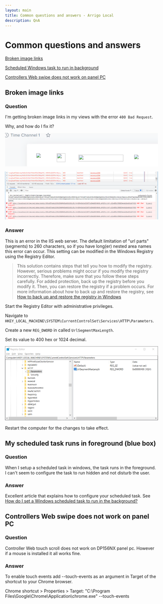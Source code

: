 ```yaml
---
layout: main
title: Common questions and answers - Arrigo Local
description: QnA
---
```


# Common questions and answers
[Broken image links](https://releases.arrigo.se/support/index.html#broken-image-links)

[Scheduled Windows task to run in background](https://releases.arrigo.se/support/index.html#my-scheduled-task-runs-in-foreground-blue-box)

[Controllers Web swipe does not work on panel PC](https://releases.arrigo.se/support/index.html#Controllers-Web-swipe-does-not-work-on-panel-PC)


## Broken image links

### Question

I'm getting broken image links in my views with the error `400 Bad Request`.

Why, and how do I fix it?

![Broken image links](./images/broken_image_links_1.png)

![Browser errors](./images/broken_image_links_2.png)

### Answer

This is an error in the IIS web server. The default limitation of "url parts" (segments) to 260 characters, so if you have long(er) nested area names this error can occur. This setting can be modified in the Windows Registry using the Registry Editor.

> This solution contains steps that tell you how to modify the registry. However, serious problems might occur if you modify the registry incorrectly. Therefore, make sure that you follow these steps carefully. For added protection, back up the registry before you modify it. Then, you can restore the registry if a problem occurs. For more information about how to back up and restore the registry, see [How to back up and restore the registry in Windows](https://support.microsoft.com/help/322756)

Start the Registry Editor with administrative privileges.

Navigate to `HKEY_LOCAL_MACHINE\SYSTEM\CurrentControlSet\Services\HTTP\Parameters`.

Create a new `REG_DWORD` in called `UrlSegmentMaxLength`.

Set its value to 400 hex or 1024 decimal.

![Registry Editor](./images/broken_image_links_3.png)

Restart the computer for the changes to take effect.

## My scheduled task runs in foreground (blue box)

### Question 

When I setup a scheduled task in windows, the task runs in the foreground. I can't seem to configure the task to run hidden and not disturb the user.

### Answer

Excellent article that explains how to configure your scheduled task.
See [How do I set a Windows scheduled task to run in the background?](https://stackoverflow.com/questions/6568736/how-do-i-set-a-windows-scheduled-task-to-run-in-the-background)

## Controllers Web swipe does not work on panel PC

### Question
Controller Web touch scroll does not work on DP156NX panel pc. However if a mouse is installed it all works fine.

### Answer
To enable touch events add --touch-events as an argument in Target of the shortcut to your Chrome browser.
 
Chrome shortcut > Properties > 
Target: "C:\Program Files\Google\Chrome\Application\chrome.exe" --touch-events
